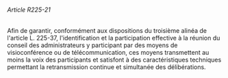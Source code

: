 ###### Article R225-21

Afin de garantir, conformément aux dispositions du troisième alinéa de l'article L. 225-37, l'identification et la participation effective à la réunion du conseil des administrateurs y participant par des moyens de visioconférence ou de télécommunication, ces moyens transmettent au moins la voix des participants et satisfont à des caractéristiques techniques permettant la retransmission continue et simultanée des délibérations.


